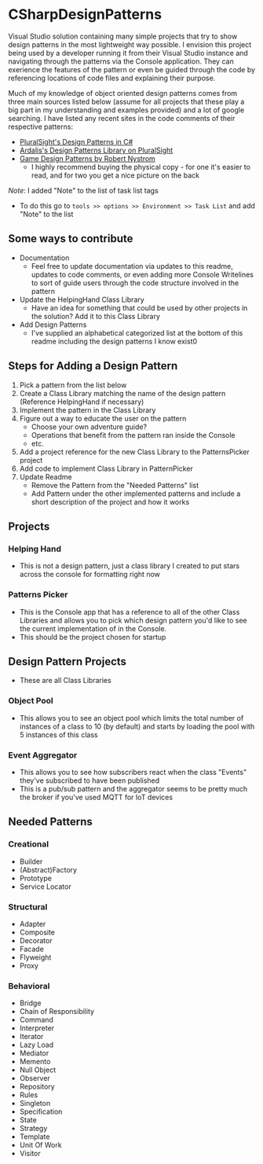 # CSharpDesignPatterns
Visual Studio solution containing many simple projects that try to show design patterns in the most lightweight way possible. I envision this project being used by a developer running it from their Visual Studio instance and navigating through the patterns via the Console application. They can exerience the features of the pattern or even be guided through the code by referencing locations of code files and explaining their purpose. 

Much of my knowledge of object oriented design patterns comes from three main sources listed below (assume for all projects that these play a big part in my understanding and examples provided) and a lot of google searching. I have listed any recent sites in the code comments of their respective patterns:
- [PluralSight's Design Patterns in C#](https://app.pluralsight.com/paths/skills/design-patterns-in-c)
- [Ardalis's Design Patterns Library on PluralSight](https://app.pluralsight.com/library/courses/patterns-library/table-of-contents)
- [Game Design Patterns by Robert Nystrom](http://gameprogrammingpatterns.com/ "Really entertaining and educational read")
  - I highly recommend buying the physical copy - for one it's easier to read, and for two you get a nice picture on the back

*Note*: I added "Note" to the list of task list tags
  - To do this go to `tools >> options >> Environment >> Task List` and add "Note" to the list

## Some ways to contribute
- Documentation
  - Feel free to update documentation via updates to this readme, updates to code comments, or even adding more Console Writelines to sort of guide users through the code structure involved in the pattern
- Update the HelpingHand Class Library
  - Have an idea for something that could be used by other projects in the solution? Add it to this Class Library
- Add Design Patterns
  - I've supplied an alphabetical categorized list at the bottom of this readme including the design patterns I know exist0
 
## Steps for Adding a Design Pattern
1. Pick a pattern from the list below
2. Create a Class Library matching the name of the design pattern (Reference HelpingHand if necessary)
3. Implement the pattern in the Class Library
4. Figure out a way to educate the user on the pattern
    - Choose your own adventure guide?
    - Operations that benefit from the pattern ran inside the Console
    - etc.  
5. Add a project reference for the new Class Library to the PatternsPicker project
6. Add code to implement Class Library in PatternPicker
7. Update Readme
    - Remove the Pattern from the "Needed Patterns" list 
    - Add Pattern under the other implemented patterns and include a short description of the project and how it works  

## Projects
### Helping Hand
- This is not a design pattern, just a class library I created to put stars across the console for formatting right now

### Patterns Picker
- This is the Console app that has a reference to all of the other Class Libraries and allows you to pick which design pattern you'd like to see the current implementation of in the Console.
- This should be the project chosen for startup

## Design Pattern Projects
-   These are all Class Libraries
### Object Pool
- This allows you to see an object pool which limits the total number of instances of a class to 10 (by default) and starts by loading the pool with 5 instances of this class

### Event Aggregator
- This allows you to see how subscribers react when the class "Events" they've subscribed to have been published
- This is a pub/sub pattern and the aggregator seems to be pretty much the broker if you've used MQTT for IoT devices


## Needed Patterns

### Creational
- Builder
- (Abstract)Factory
- Prototype
- Service Locator

### Structural
- Adapter
- Composite
- Decorator
- Facade
- Flyweight
- Proxy

### Behavioral
- Bridge
- Chain of Responsibility
- Command
- Interpreter
- Iterator
- Lazy Load
- Mediator
- Memento
- Null Object
- Observer
- Repository
- Rules
- Singleton
- Specification
- State
- Strategy
- Template
- Unit Of Work
- Visitor

